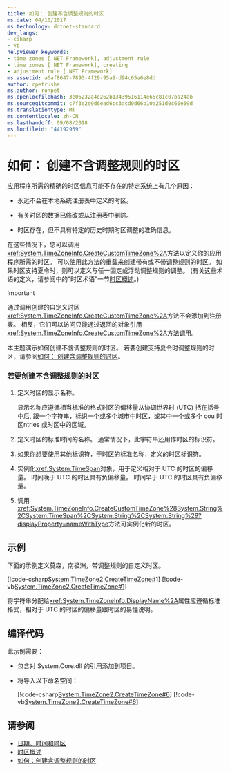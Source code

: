 ```yaml
---
title: 如何： 创建不含调整规则的时区
ms.date: 04/10/2017
ms.technology: dotnet-standard
dev_langs:
- csharp
- vb
helpviewer_keywords:
- time zones [.NET Framework], adjustment rule
- time zones [.NET Framework], creating
- adjustment rule [.NET Framework]
ms.assetid: a6af8647-7893-4f29-95a9-d94c65a6e8dd
author: rpetrusha
ms.author: ronpet
ms.openlocfilehash: 3e06232a4e262b13439516114e65c81c07ba24ab
ms.sourcegitcommit: c7f3e2e9d6ead6cc3acd0d66b10a251d0c66e59d
ms.translationtype: MT
ms.contentlocale: zh-CN
ms.lasthandoff: 09/08/2018
ms.locfileid: "44192959"
---
```

# <a name="how-to-create-time-zones-without-adjustment-rules"></a>如何： 创建不含调整规则的时区

应用程序所需的精确的时区信息可能不存在的特定系统上有几个原因：

* 永远不会在本地系统注册表中定义的时区。

* 有关时区的数据已修改或从注册表中删除。

* 时区存在，但不具有特定的历史时期时区调整的准确信息。

在这些情况下，您可以调用<xref:System.TimeZoneInfo.CreateCustomTimeZone%2A>方法以定义你的应用程序所需的时区。 可以使用此方法的重载来创建带有或不带调整规则的时区。 如果时区支持夏令时，则可以定义与任一固定或浮动调整规则的调整。 (有关这些术语的定义，请参阅中的"时区术语"一节[时区概述](../../../docs/standard/datetime/time-zone-overview.md)。)

> [!IMPORTANT]
> 通过调用创建的自定义时区<xref:System.TimeZoneInfo.CreateCustomTimeZone%2A>方法不会添加到注册表。 相反，它们可以访问只能通过返回的对象引用<xref:System.TimeZoneInfo.CreateCustomTimeZone%2A>方法调用。

本主题演示如何创建不含调整规则的时区。 若要创建支持夏令时调整规则的时区，请参阅[如何： 创建含调整规则的时区](../../../docs/standard/datetime/create-time-zones-with-adjustment-rules.md)。

### <a name="to-create-a-time-zone-without-adjustment-rules"></a>若要创建不含调整规则的时区

1. 定义时区的显示名称。

   显示名称应遵循相当标准的格式时区的偏移量从协调世界时 (UTC) 括在括号中后, 跟一个字符串，标识一个或多个城市中时区，或其中一个或多个 cou 时区ntries 或时区中的区域。

2. 定义时区的标准时间的名称。 通常情况下，此字符串还用作时区的标识符。

3. 如果你想要使用其他标识符，于时区的标准名称，定义的时区标识符。

4. 实例化<xref:System.TimeSpan>对象，用于定义相对于 UTC 的时区的偏移量。 时间晚于 UTC 的时区具有负偏移量。 时间早于 UTC 的时区具有负偏移量。

5. 调用<xref:System.TimeZoneInfo.CreateCustomTimeZone%28System.String%2CSystem.TimeSpan%2CSystem.String%2CSystem.String%29?displayProperty=nameWithType>方法可实例化新的时区。

## <a name="example"></a>示例

下面的示例定义莫森，南极洲，带调整规则的自定义时区。

[!code-csharp[System.TimeZone2.CreateTimeZone#1](../../../samples/snippets/csharp/VS_Snippets_CLR_System/system.TimeZone2.CreateTimeZone/cs/System.TimeZone2.CreateTimeZone.cs#1)]
[!code-vb[System.TimeZone2.CreateTimeZone#1](../../../samples/snippets/visualbasic/VS_Snippets_CLR_System/system.TimeZone2.CreateTimeZone/vb/System.TimeZone2.CreateTimeZone.vb#1)]

将字符串分配给<xref:System.TimeZoneInfo.DisplayName%2A>属性应遵循标准格式，相对于 UTC 的时区的偏移量跟时区的易懂说明。

## <a name="compiling-the-code"></a>编译代码

此示例需要：

* 包含对 System.Core.dll 的引用添加到项目。

* 将导入以下命名空间：

  [!code-csharp[System.TimeZone2.CreateTimeZone#6](../../../samples/snippets/csharp/VS_Snippets_CLR_System/system.TimeZone2.CreateTimeZone/cs/System.TimeZone2.CreateTimeZone.cs#6)]
  [!code-vb[System.TimeZone2.CreateTimeZone#6](../../../samples/snippets/visualbasic/VS_Snippets_CLR_System/system.TimeZone2.CreateTimeZone/vb/System.TimeZone2.CreateTimeZone.vb#6)]

## <a name="see-also"></a>请参阅

* [日期、时间和时区](../../../docs/standard/datetime/index.md)
* [时区概述](../../../docs/standard/datetime/time-zone-overview.md)
* [如何：创建含调整规则的时区](../../../docs/standard/datetime/create-time-zones-with-adjustment-rules.md)
